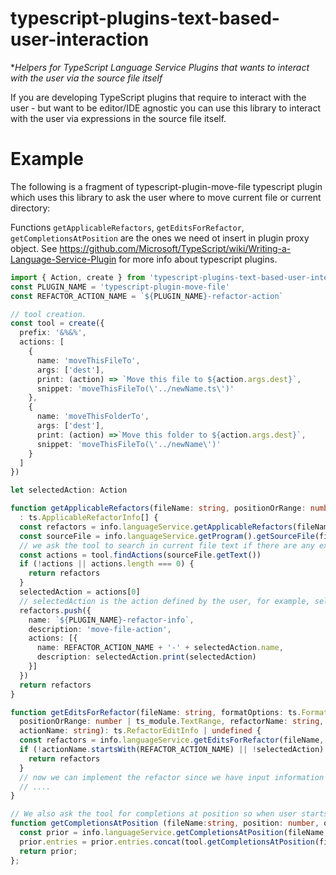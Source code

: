 # typescript-plugins-text-based-user-interaction

**Helpers for TypeScript Language Service Plugins that wants to interact with the user via the source file itself*

If you are developing TypeScript plugins that require to interact with the user - but want to be 
editor/IDE agnostic you can use this library to interact with the user via expressions in the source file
itself. 

# Example

The following is a fragment of typescript-plugin-move-file typescript plugin  which uses this library to ask the user where to
move current file or current directory: 

Functions `getApplicableRefactors`, `getEditsForRefactor`, `getCompletionsAtPosition` are the ones we need ot insert
in plugin proxy object. See https://github.com/Microsoft/TypeScript/wiki/Writing-a-Language-Service-Plugin for more info about
typescript plugins. 


```typescript
import { Action, create } from 'typescript-plugins-text-based-user-interaction';
const PLUGIN_NAME = 'typescript-plugin-move-file'
const REFACTOR_ACTION_NAME = `${PLUGIN_NAME}-refactor-action`

// tool creation. 
const tool = create({
  prefix: '&%&%',
  actions: [
    {
      name: 'moveThisFileTo',
      args: ['dest'],
      print: (action) => `Move this file to ${action.args.dest}`,
      snippet: 'moveThisFileTo(\'../newName.ts\')'
    },
    {
      name: 'moveThisFolderTo',
      args: ['dest'],
      print: (action) =>`Move this folder to ${action.args.dest}`,
      snippet: 'moveThisFileTo(\'../newName\')'
    }
  ]
})

let selectedAction: Action

function getApplicableRefactors(fileName: string, positionOrRange: number | ts.TextRange)
  : ts.ApplicableRefactorInfo[] {
  const refactors = info.languageService.getApplicableRefactors(fileName, positionOrRange) || []
  const sourceFile = info.languageService.getProgram().getSourceFile(fileName)
  // we ask the tool to search in current file text if there are any expressions like ` // &%&% moveThisFileTo(...)` or `// &%&% moveThisFolderTo(..)`
  const actions = tool.findActions(sourceFile.getText())
  if (!actions || actions.length === 0) {
    return refactors
  }
  selectedAction = actions[0]
  // selectedAction is the action defined by the user, for example, selectedAction.args.dest is the destination file specified by the user in a comment like `  // &%&% moveThisFileTo('../units/Warrior.ts') `. More, in the next statement, we use selectedAction.print to print a description of the action (provided by the user in the config): 
  refactors.push({
    name: `${PLUGIN_NAME}-refactor-info`,
    description: 'move-file-action',
    actions: [{ 
      name: REFACTOR_ACTION_NAME + '-' + selectedAction.name, 
      description: selectedAction.print(selectedAction) 
    }]
  })
  return refactors
}

function getEditsForRefactor(fileName: string, formatOptions: ts.FormatCodeSettings,
  positionOrRange: number | ts_module.TextRange, refactorName: string,
  actionName: string): ts.RefactorEditInfo | undefined {
  const refactors = info.languageService.getEditsForRefactor(fileName, formatOptions, positionOrRange, refactorName, actionName)
  if (!actionName.startsWith(REFACTOR_ACTION_NAME) || !selectedAction) {
    return refactors
  }
  // now we can implement the refactor since we have input information from the user in selectedAction.args - particularly in this example args.dest - the path where the user want's to move the file or folder
  // ....
}

// We also ask the tool for completions at position so when user starts writing "refactor" it will be offered with snippets defined in the config for each type of action
function getCompletionsAtPosition (fileName:string, position: number, options: ts_module.GetCompletionsAtPositionOptions | undefined): ts_module.CompletionInfo {
  const prior = info.languageService.getCompletionsAtPosition(fileName, position, options);
  prior.entries = prior.entries.concat(tool.getCompletionsAtPosition(fileName,position, options))
  return prior;
};

```
